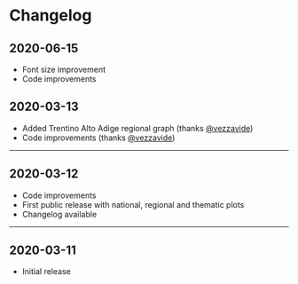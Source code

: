 # Changelog
## 2020-06-15
- Font size improvement
- Code improvements

## 2020-03-13
- Added Trentino Alto Adige regional graph (thanks [@vezzavide](https://github.com/vezzavide))
- Code improvements (thanks [@vezzavide](https://github.com/vezzavide))

-----

## 2020-03-12
- Code improvements
- First public release with national, regional and thematic plots
- Changelog available

-----

## 2020-03-11
- Initial release
